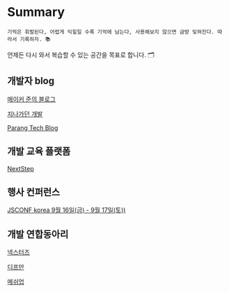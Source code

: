 # Summary

```
기억은 휘발된다, 어렵게 익힐일 수록 기억에 남는다, 사용해보지 않으면 금방 잊혀진다. 따라서 기록하자. 📚
```

언제든 다시 와서 복습할 수 있는 공간을 목표로 합니다. 🗂

## 개발자 blog

[메이커 준의 블로그](https://blog.makerjun.com/)

[지나가던 개발](https://www.zigae.com/)

[Parang Tech Blog](https://parang.tech/)

## 개발 교육 플랫폼

[NextStep](https://edu.nextstep.camp/)

## 행사 컨퍼런스

[JSCONF korea 9월 16일(금) - 9월 17일(토))](https://2022.jsconf.kr/ko)

## 개발 연합동아리

[넥스터즈](http://teamnexters.com/)

[디프만](https://www.depromeet.com/)

[메쉬업](https://mash-up.kr/)
